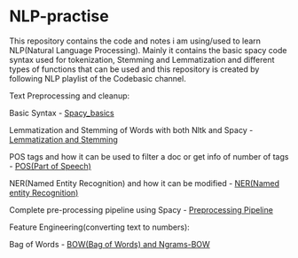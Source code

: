 # NLP-practise
This repository contains the code and notes i am using/used to learn NLP(Natural Language Processing).
Mainly it contains the basic spacy code syntax used for tokenization, Stemming and Lemmatization and different types of functions that can be used and this repository is created by following NLP playlist of the Codebasic channel.

Text Preprocessing and cleanup:

Basic Syntax - [Spacy_basics](https://github.com/Haarish-dev/NLP-practise/blob/main/Spacy_Basic_Tutorial.ipynb) 

Lemmatization and Stemming of Words with both Nltk and Spacy - [Lemmatization and Stemming](https://github.com/Haarish-dev/NLP-practise/blob/main/Lemmatization_and_Stemming.ipynb)

POS tags and how it can be used to filter a doc or get info of number of tags - [POS(Part of Speech)](https://github.com/Haarish-dev/NLP-practise/blob/main/POS(Part_of_Speech)_tagging.ipynb)

NER(Named Entity Recognition) and how it can be modified - [NER(Named entity Recognition)](https://github.com/Haarish-dev/NLP-practise/blob/main/NER(Named_Entity_Recognition).ipynb)

Complete pre-processing pipeline using Spacy - [Preprocessing Pipeline](https://github.com/Haarish-dev/NLP-practise/blob/main/Complete_Preprocessing_using_Spacy.ipynb)

Feature Engineering(converting text to numbers):

Bag of Words - [BOW(Bag of Words) and Ngrams-BOW](https://github.com/Haarish-dev/NLP-practise/blob/main/Bag_of_Words.ipynb)
